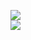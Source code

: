 [![](https://img.shields.io/badge/Made%20With-Github%20Spray-lightgrey.svg?style=for-the-badge&logo=github)](https://github.com/Annihil/github-spray#1275)  
[![](https://i.imgur.com/2DrTn0Z.gif)](https://github.com/Annihil/github-spray)
